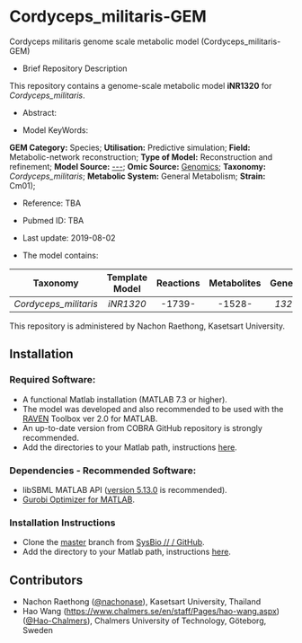 # Cordyceps_militaris-GEM
Cordyceps militaris genome scale metabolic model (Cordyceps_militaris-GEM)

- Brief Repository Description

This repository contains a genome-scale metabolic model **iNR1320** for _Cordyceps_militaris_.

- Abstract:


- Model KeyWords:

**GEM Category:** Species; **Utilisation:** Predictive simulation; **Field:** Metabolic-network reconstruction; **Type of Model:** Reconstruction and refinement; **Model Source:** [---](http://dx.doi.org////); **Omic Source:** [Genomics](http://dx.doi.org...); **Taxonomy:** _Cordyceps_militaris_; **Metabolic System:** General Metabolism; **Strain:** Cm01);

- Reference: TBA

- Pubmed ID: TBA

- Last update: 2019-08-02

- The model contains:

| Taxonomy | Template Model | Reactions | Metabolites| Genes |
| ------------- |:-------------:|:-------------:|:-------------:|-----:|
| _Cordyceps_militaris_ | _iNR1320_ | -1739- | -1528- | _1320_ |

This repository is administered by Nachon Raethong, Kasetsart University.



## Installation

### Required Software:

* A functional Matlab installation (MATLAB 7.3 or higher).
* The model was developed and also recommended to be used with the [RAVEN](https://github.com/SysBioChalmers/RAVEN) Toolbox ver 2.0 for MATLAB. 
* An up-to-date version from COBRA GitHub repository is strongly recommended.
* Add the directories to your Matlab path, instructions [here](https://se.mathworks.com/help/matlab/ref/addpath.html?requestedDomain=www.mathworks.com).

### Dependencies - Recommended Software:
* libSBML MATLAB API ([version 5.13.0](https://sourceforge.net/projects/sbml/files/libsbml/5.13.0/stable/MATLAB%20interface/)  is recommended).
* [Gurobi Optimizer for MATLAB](http://www.gurobi.com/registration/download-reg).


### Installation Instructions
* Clone the [master](https://github.com/nachonase/Cordyceps_militaris-GEM) branch from [SysBio // / GitHub](https://github.com/SysBioC...ers).
* Add the directory to your Matlab path, instructions [here](https://se.mathworks.com/help/matlab/ref/addpath.html?requestedDomain=www.mathworks.com).


## Contributors
* Nachon Raethong ([@nachonase](https://github.com/nachonasee)), Kasetsart University, Thailand
* Hao Wang (https://www.chalmers.se/en/staff/Pages/hao-wang.aspx) ([@Hao-Chalmers](https://github.com/Hao-Chalmers)), Chalmers University of Technology, Göteborg, Sweden
